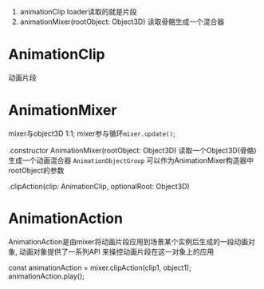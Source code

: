 


1. animationClip loader读取的就是片段
2. animationMixer(rootObject: Object3D) 读取骨骼生成一个混合器

# AnimationClip
动画片段


# AnimationMixer
mixer与object3D 1:1; mixer参与循环`mixer.update()`;

.constructor AnimationMixer(rootObject: Object3D) 读取一个Object3D(骨骼)生成一个动画混合器
`AnimationObjectGroup` 可以作为AnimationMixer构造器中rootObject的参数

.clipAction(clip: AnimationClip, optionalRoot: Object3D)


# AnimationAction
AnimationAction是由mixer将动画片段应用到场景某个实例后生成的一段动画对象, 动画对象提供了一系列API
来操控动画片段在这一对象上的应用

const animationAction = mixer.clipAction(clip1, object1);
animationAction.play();
